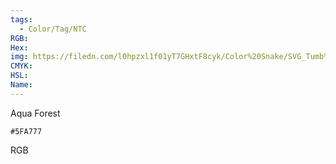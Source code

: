 ```yaml
---
tags:
  - Color/Tag/NTC
RGB:
Hex:
img: https://filedn.com/l0hpzxl1f01yT7GHxtF8cyk/Color%20Snake/SVG_Tumb%20Mass%20No%20Name/5FA777.svg
CMYK:
HSL:
Name:
---
```

Aqua Forest
```palette
#5FA777
```
RGB
